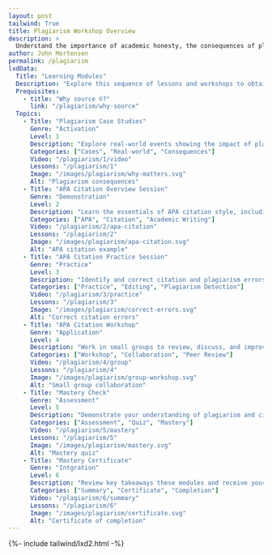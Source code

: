 ```yaml
---
layout: post 
tailwind: True
title: Plagiarism Workshop Overview
description: >
  Understand the importance of academic honesty, the consequences of plagiarism, and the skills needed to properly cite and reference sources.
author: John Mortensen
permalink: /plagiarism
lxdData:
  Title: "Learning Modules"
  Description: "Explore this sequence of lessons and workshops to obtain anti-plagiarism mastery certificate"
  Prequisites:
    - title: "Why source ©?"
      link: "/plagiarism/why-source"
  Topics:
    - Title: "Plagiarism Case Studies"
      Genre: "Activation"
      Level: 1
      Description: "Explore real-world events showing the impact of plagiarism on students, professionals, and society."
      Categories: ["Cases", "Real-world", "Consequences"]
      Video: "/plagiarism/1/video"
      Lessons: "/plagiarism/1"
      Image: "/images/plagiarism/why-matters.svg"
      Alt: "Plagiarism consequences"
    - Title: "APA Citation Overview Session"
      Genre: "Demonstration"
      Level: 2
      Description: "Learn the essentials of APA citation style, including in-text citations and reference lists, through interactive examples."
      Categories: ["APA", "Citation", "Academic Writing"]
      Video: "/plagiarism/2/apa-citation"
      Lessons: "/plagiarism/2"
      Image: "/images/plagiarism/apa-citation.svg"
      Alt: "APA citation example"
    - Title: "APA Citation Practice Session"
      Genre: "Practice"
      Level: 3
      Description: "Identify and correct citation and plagiarism errors in sample student work."
      Categories: ["Practice", "Editing", "Plagiarism Detection"]
      Video: "/plagiarism/3/practice"
      Lessons: "/plagiarism/3"
      Image: "/images/plagiarism/correct-errors.svg"
      Alt: "Correct citation errors"
    - Title: "APA Citation Workshop"
      Genre: "Application"
      Level: 4
      Description: "Work in small groups to review, discuss, and improve sample assignments for proper citation and academic honesty."
      Categories: ["Workshop", "Collaboration", "Peer Review"]
      Video: "/plagiarism/4/group"
      Lessons: "/plagiarism/4"
      Image: "/images/plagiarism/group-workshop.svg"
      Alt: "Small group collaboration"
    - Title: "Mastery Check"
      Genre: "Assessment"
      Level: 5
      Description: "Demonstrate your understanding of plagiarism and citation with a mastery quiz."
      Categories: ["Assessment", "Quiz", "Mastery"]
      Video: "/plagiarism/5/mastery"
      Lessons: "/plagiarism/5"
      Image: "/images/plagiarism/mastery.svg"
      Alt: "Mastery quiz"
    - Title: "Mastery Certificate"
      Genre: "Intgration"
      Level: 6
      Description: "Review key takeaways these modules and receive your APA citations (anti-plagiarism) mastery certificate."
      Categories: ["Summary", "Certificate", "Completion"]
      Video: "/plagiarism/6/summary"
      Lessons: "/plagiarism/6"
      Image: "/images/plagiarism/certificate.svg"
      Alt: "Certificate of completion"
---
```

{%- include tailwind/lxd2.html -%}

